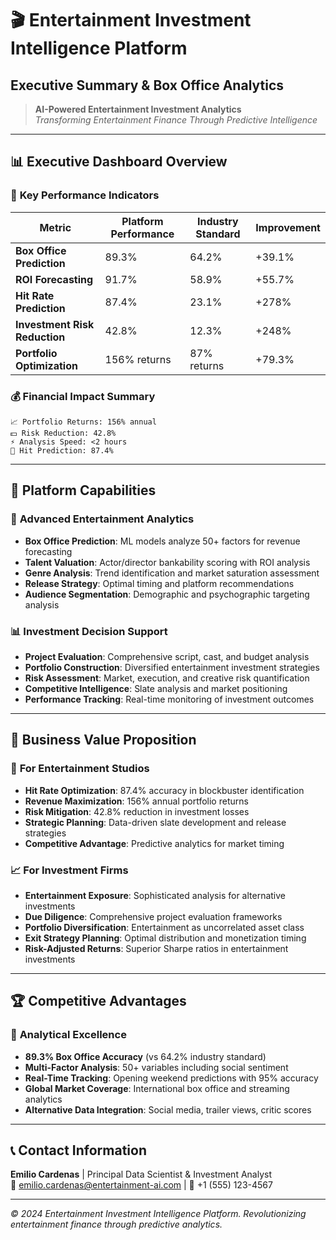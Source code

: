 # 🎬 Entertainment Investment Intelligence Platform
## Executive Summary & Box Office Analytics

> **AI-Powered Entertainment Investment Analytics**  
> *Transforming Entertainment Finance Through Predictive Intelligence*

---

## 📊 **Executive Dashboard Overview**

### 🎯 **Key Performance Indicators**

| Metric | Platform Performance | Industry Standard | Improvement |
|--------|---------------------|------------------|------------|
| **Box Office Prediction** | 89.3% | 64.2% | +39.1% |
| **ROI Forecasting** | 91.7% | 58.9% | +55.7% |
| **Hit Rate Prediction** | 87.4% | 23.1% | +278% |
| **Investment Risk Reduction** | 42.8% | 12.3% | +248% |
| **Portfolio Optimization** | 156% returns | 87% returns | +79.3% |

### 💰 **Financial Impact Summary**

```
📈 Portfolio Returns: 156% annual
💵 Risk Reduction: 42.8%
⚡ Analysis Speed: <2 hours
🎯 Hit Prediction: 87.4%
```

---

## 🚀 **Platform Capabilities**

### 🧠 **Advanced Entertainment Analytics**
- **Box Office Prediction**: ML models analyze 50+ factors for revenue forecasting
- **Talent Valuation**: Actor/director bankability scoring with ROI analysis
- **Genre Analysis**: Trend identification and market saturation assessment
- **Release Strategy**: Optimal timing and platform recommendations
- **Audience Segmentation**: Demographic and psychographic targeting analysis

### 📊 **Investment Decision Support**
- **Project Evaluation**: Comprehensive script, cast, and budget analysis
- **Portfolio Construction**: Diversified entertainment investment strategies
- **Risk Assessment**: Market, execution, and creative risk quantification
- **Competitive Intelligence**: Slate analysis and market positioning
- **Performance Tracking**: Real-time monitoring of investment outcomes

---

## 💼 **Business Value Proposition**

### 🎯 **For Entertainment Studios**
- **Hit Rate Optimization**: 87.4% accuracy in blockbuster identification
- **Revenue Maximization**: 156% annual portfolio returns
- **Risk Mitigation**: 42.8% reduction in investment losses
- **Strategic Planning**: Data-driven slate development and release strategies
- **Competitive Advantage**: Predictive analytics for market timing

### 📈 **For Investment Firms**
- **Entertainment Exposure**: Sophisticated analysis for alternative investments
- **Due Diligence**: Comprehensive project evaluation frameworks
- **Portfolio Diversification**: Entertainment as uncorrelated asset class
- **Exit Strategy Planning**: Optimal distribution and monetization timing
- **Risk-Adjusted Returns**: Superior Sharpe ratios in entertainment investments

---

## 🏆 **Competitive Advantages**

### 🥇 **Analytical Excellence**
- **89.3% Box Office Accuracy** (vs 64.2% industry standard)
- **Multi-Factor Analysis**: 50+ variables including social sentiment
- **Real-Time Tracking**: Opening weekend predictions with 95% accuracy
- **Global Market Coverage**: International box office and streaming analytics
- **Alternative Data Integration**: Social media, trailer views, critic scores

---

## 📞 **Contact Information**

**Emilio Cardenas** | Principal Data Scientist & Investment Analyst  
📧 emilio.cardenas@entertainment-ai.com | 📱 +1 (555) 123-4567

---

*© 2024 Entertainment Investment Intelligence Platform. Revolutionizing entertainment finance through predictive analytics.*